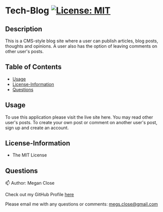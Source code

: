 # Tech-Blog [![License: MIT](https://img.shields.io/badge/License-MIT-yellow.svg)](https://opensource.org/licenses/MIT)

## Description
This is a CMS-style blog site where a user can publish articles, blog posts, thoughts and opinions. A user also has the option of leaving comments on other user's posts. 

## Table of Contents
* [Usage](#Usage)
* [License-Information](#License-Information)
* [Questions](#Questions)

## Usage
To use this application please visit the live site here. You may read other user's posts. To create your own post or comment on another user's post, sign up and create an account. 

## License-Information 
  * The MIT License
  
## Questions 
:mailbox:
Author: Megan Close

Check out my GitHub Profile [here](https://github.com/MeganClo)

Please email me with any questions or comments: <megs.close@gmail.com>